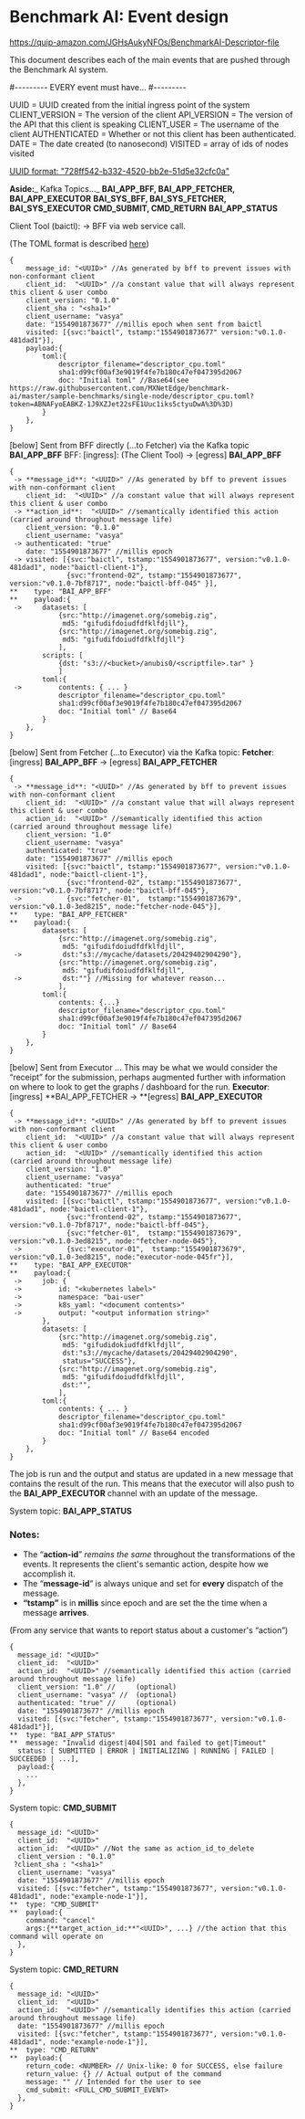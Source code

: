 # Benchmark AI: Event design

https://quip-amazon.com/JGHsAukyNFOs/BenchmarkAI-Descriptor-file

This document describes each of the main events that are pushed through the Benchmark AI system.

#---------
EVERY event must have...
#---------

UUID = UUID created from the initial ingress point of the system
CLIENT_VERSION = The version of the client
API_VERSION = The version of the API that this client is speaking
CLIENT_USER = The username of the client
AUTHENTICATED = Whether or not this client has been authenticated.
DATE = The date created (to nanosecond)
VISITED = array of ids of nodes visited

[UUID format: "728ff542-b332-4520-bb2e-51d5e32cfc0a"](https://en.wikipedia.org/wiki/Universally_unique_identifier)

**Aside:**_ Kafka Topics..._
**BAI_APP_BFF, BAI_APP_FETCHER, BAI_APP_EXECUTOR**
**BAI_SYS_BFF, BAI_SYS_FETCHER, BAI_SYS_EXECUTOR**
**CMD_SUBMIT, CMD_RETURN**
**BAI_APP_STATUS**

Client Tool (baictl): → BFF via web service call.

(The TOML format is described [here](https://github.com/MXNetEdge/benchmark-ai/tree/master/baictl/descriptor-file))

```
{
    message_id: "<UUID>" //As generated by bff to prevent issues with non-conformant client
    client_id:  "<UUID>" //a constant value that will always represent this client & user combo
    client_version: "0.1.0"
    client_sha : "<sha1>"
    client_username: "vasya"
    date: "1554901873677" //millis epoch when sent from baictl
    visited: [{svc:"baictl", tstamp:"1554901873677" version:"v0.1.0-481dad1"}],
    payload:{
        toml:{
            descriptor_filename="descriptor_cpu.toml"
            sha1:d99cf00af3e9019f4fe7b180c47ef047395d2067
            doc: "Initial toml" //Base64(see https://raw.githubusercontent.com/MXNetEdge/benchmark-ai/master/sample-benchmarks/single-node/descriptor_cpu.toml?token=ABNAFyoEABKZ-1J9XZJet22sFE1Uuc1iks5ctyuDwA%3D%3D)
        }
    },
}
```


[below] Sent from BFF directly (...to Fetcher) via the Kafka topic **BAI_APP_BFF**
BFF: [ingress]: (The Client Tool) → [egress] **BAI_APP_BFF**

```
{
 -> **message_id**: "<UUID>" //As generated by bff to prevent issues with non-conformant client
    client_id:  "<UUID>" //a constant value that will always represent this client & user combo
 -> **action_id**:  "<UUID>" //semantically identified this action (carried around throughout message life)
    client_version: "0.1.0"
    client_username: "vasya"
 -> authenticated: "true"
    date: "1554901873677" //millis epoch
 -> visited: [{svc:"baictl", tstamp:"1554901873677", version:"v0.1.0-481dad1", node:"baictl-client-1"},
              {svc:"frontend-02", tstamp:"1554901873677", version:"v0.1.0-7bf8717", node:"baictl-bff-045" }],
**    type: "BAI_APP_BFF"
**    payload:{
 ->     datasets: [
            {src:"http://imagenet.org/somebig.zig",
             md5: "gifudifdoiudfdfklfdjll"},
            {src:"http://imagenet.org/somebig.zig",
             md5: "gifudifdoiudfdfklfdjll"}
            ],
        scripts: [
            {dst: "s3://<bucket>/anubis0/<scriptfile>.tar" }
            ]
        toml:{
 ->         contents: { ... }
            descriptor_filename="descriptor_cpu.toml"
            sha1:d99cf00af3e9019f4fe7b180c47ef047395d2067
            doc: "Initial toml" // Base64
        }
    },
}
```


[below] Sent from Fetcher (...to Executor) via the Kafka topic:
**Fetcher**: [ingress]  **BAI_APP_BFF** → [egress] **BAI_APP_FETCHER**

```
{
 -> **message_id**: "<UUID>" //As generated by bff to prevent issues with non-conformant client
    client_id:  "<UUID>" //a constant value that will always represent this client & user combo
    action_id:  "<UUID>" //semantically identified this action (carried around throughout message life)
    client_version: "1.0"
    client_username: "vasya"
    authenticated: "true"
    date: "1554901873677" //millis epoch
    visited: [{svc:"baictl", tstamp:"1554901873677", version:"v0.1.0-481dad1", node:"baictl-client-1"},
              {svc:"frontend-02", tstamp:"1554901873677", version:"v0.1.0-7bf8717", node:"baictl-bff-045"},
 ->           {svc:"fetcher-01",  tstamp:"1554901873679", version:"v0.1.0-3ed8215", node:"fetcher-node-045"}],
**    type: "BAI_APP_FETCHER"
**    payload:{
        datasets: [
            {src:"http://imagenet.org/somebig.zig",
             md5: "gifudifdoiudfdfklfdjll",
 ->          dst:"s3://mycache/datasets/20429402904290"},
            {src:"http://imagenet.org/somebig.zig",
             md5: "gifudifdoiudfdfklfdjll",
 ->          dst:""} //Missing for whatever reason...
            ],
        toml:{
            contents: {...}
            descriptor_filename="descriptor_cpu.toml"
            sha1:d99cf00af3e9019f4fe7b180c47ef047395d2067
            doc: "Initial toml" // Base64
        }
    },
}
```


[below] Sent from Executor ... This may be what we would consider the “receipt” for the submission, perhaps augmented further with information on where to look to get the graphs / dashboard for the run.
**Executor**: [ingress] **BAI_APP_FETCHER → **[egress] **BAI_APP_EXECUTOR**

```
{
 -> **message_id**: "<UUID>" //As generated by bff to prevent issues with non-conformant client
    client_id:  "<UUID>" //a constant value that will always represent this client & user combo
    action_id:  "<UUID>" //semantically identified this action (carried around throughout message life)
    client_version: "1.0"
    client_username: "vasya"
    authenticated: "true"
    date: "1554901873677" //millis epoch
    visited: [{svc:"baictl", tstamp:"1554901873677", version:"v0.1.0-481dad1", node:"baictl-client-1"},
              {svc:"frontend-02", tstamp:"1554901873677", version:"v0.1.0-7bf8717", node:"baictl-bff-045"},
              {svc:"fetcher-01",  tstamp:"1554901873679", version:"v0.1.0-3ed8215", node:"fetcher-node-045"},
 ->           {svc:"executor-01",  tstamp:"1554901873679", version:"v0.1.0-3ed8215", node:"executor-node-045fr"}],
**    type: "BAI_APP_EXECUTOR"
**    payload:{
 ->     job: {
 ->         id: "<kubernetes label>"
 ->         namespace: "bai-user"
 ->         k8s_yaml: "<document contents>"
 ->         output: "<output information string>"
        },
        datasets: [
            {src:"http://imagenet.org/somebig.zig",
             md5: "gifudidokiudfdfklfdjll",
             dst:"s3://mycache/datasets/20429402904290",
             status="SUCCESS"},
            {src:"http://imagenet.org/somebig.zig",
             md5: "gifudifdoiudfdfklfdjll",
             dst:"",
            ],
        toml:{
            contents: { ... }
            descriptor_filename="descriptor_cpu.toml"
            sha1:d99cf00af3e9019f4fe7b180c47ef047395d2067
            doc: "Initial toml" // Base64 encoded
        }
    },
}
```

The job is run and the output and status are updated in a new message that contains the result of the run.
This means that the executor will also push to the **BAI_APP_EXECUTOR** channel with an update of the message.


System topic: **BAI_APP_STATUS**

### Notes:

* The “**action-id**” _remains the same_ throughout the transformations of the events.  It represents the client's semantic action, despite how we accomplish it.
* The “**message-id**” is always unique and set for **every** dispatch of the message.
* **“tstamp”** is in **millis** since epoch and are set the the time when a message **arrives**.


(From any service that wants to report status about a customer's “action”)

```
{
  message_id: "<UUID>"
  client_id:  "<UUID>"
  action_id:  "<UUID>" //semantically identified this action (carried around throughout message life)
  client_version: "1.0" //     (optional)
  client_username: "vasya" //  (optional)
  authenticated: "true" //     (optional)
  date: "1554901873677" //millis epoch
  visited: [{svc:"fetcher", tstamp:"1554901873677", version:"v0.1.0-481dad1"}],
**  type: "BAI_APP_STATUS"
**  message: "Invalid digest|404|501 and failed to get|Timeout"
  status: [ SUBMITTED | ERROR | INITIALIZING | RUNNING | FAILED | SUCCEEDED | ...],
  payload:{
    ...
  },
}
```

System topic: **CMD_SUBMIT**


```
{
  message_id: "<UUID>"
  client_id:  "<UUID>"
  action_id:  "<UUID>" //Not the same as action_id_to_delete
  client_version : "0.1.0"
 ?client_sha : "<sha1>"
  client_username: "vasya"
  date: "1554901873677" //millis epoch
  visited: [{svc:"fetcher", tstamp:"1554901873677", version:"v0.1.0-481dad1", node:"example-node-1"}],
**  type: "CMD_SUBMIT"
**  payload:{
    command: "cancel"
    args:{**target_action_id:**"<UUID>", ...} //the action that this command will operate on
  },
}
```


System topic: **CMD_RETURN**

```
{
  message_id: "<UUID>"
  client_id:  "<UUID>"
  action_id:  "<UUID>" //semantically identifies this action (carried around throughout message life)
  date: "1554901873677" //millis epoch
  visited: [{svc:"fetcher", tstamp:"1554901873677", version:"v0.1.0-481dad1", node:"example-node-1"}],
**  type: "CMD_RETURN"
**  payload:{
    return_code: <NUMBER> // Unix-like: 0 for SUCCESS, else failure
    return_value: {} // Actual output of the command
    message: "" // Intended for the user to see
    cmd_submit: <FULL_CMD_SUBMIT_EVENT>
  },
}
```
